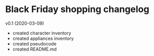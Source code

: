 # Black Friday shopping changelog
v0.1 (2020-03-09)
- created character inventory
- created appliances inventory
- created pseudocode
- created README.md
